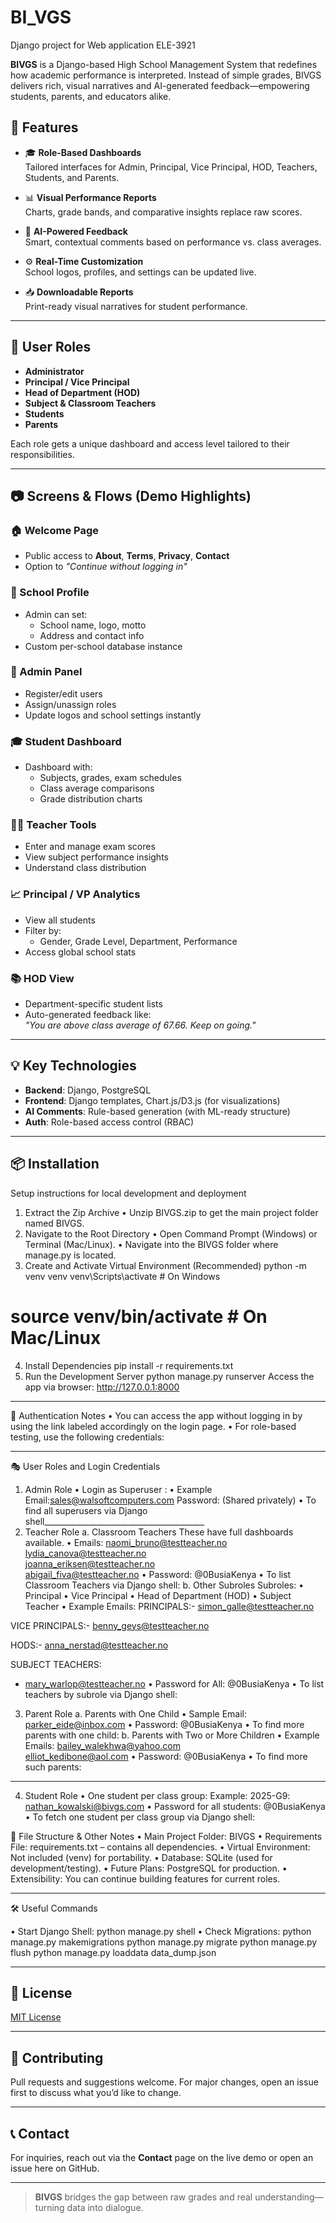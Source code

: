 # BI_VGS
Django project for Web application ELE-3921

**BIVGS** is a Django-based High School Management System that redefines how academic performance is interpreted. Instead of simple grades, BIVGS delivers rich, visual narratives and AI-generated feedback—empowering students, parents, and educators alike.

## 🚀 Features

- 🎓 **Role-Based Dashboards**  
  Tailored interfaces for Admin, Principal, Vice Principal, HOD, Teachers, Students, and Parents.

- 📊 **Visual Performance Reports**  
  Charts, grade bands, and comparative insights replace raw scores.

- 🤖 **AI-Powered Feedback**  
  Smart, contextual comments based on performance vs. class averages.

- ⚙️ **Real-Time Customization**  
  School logos, profiles, and settings can be updated live.

- 📥 **Downloadable Reports**  
  Print-ready visual narratives for student performance.

---

## 🔐 User Roles

- **Administrator**
- **Principal / Vice Principal**
- **Head of Department (HOD)**
- **Subject & Classroom Teachers**
- **Students**
- **Parents**

Each role gets a unique dashboard and access level tailored to their responsibilities.

---

## 📷 Screens & Flows (Demo Highlights)

### 🏠 Welcome Page

- Public access to **About**, **Terms**, **Privacy**, **Contact**
- Option to _"Continue without logging in"_

### 🏫 School Profile

- Admin can set:
  - School name, logo, motto
  - Address and contact info
- Custom per-school database instance

### 👤 Admin Panel

- Register/edit users
- Assign/unassign roles
- Update logos and school settings instantly

### 🎓 Student Dashboard

- Dashboard with:
  - Subjects, grades, exam schedules
  - Class average comparisons
  - Grade distribution charts

### 🧑‍🏫 Teacher Tools

- Enter and manage exam scores
- View subject performance insights
- Understand class distribution

### 📈 Principal / VP Analytics

- View all students
- Filter by:
  - Gender, Grade Level, Department, Performance
- Access global school stats

### 📚 HOD View

- Department-specific student lists
- Auto-generated feedback like:  
  _"You are above class average of 67.66. Keep on going."_

---

## 💡 Key Technologies

- **Backend**: Django, PostgreSQL
- **Frontend**: Django templates, Chart.js/D3.js (for visualizations)
- **AI Comments**: Rule-based generation (with ML-ready structure)
- **Auth**: Role-based access control (RBAC)

---

## 📦 Installation 

Setup instructions for local development and deployment
1.	Extract the Zip Archive
 •	Unzip BIVGS.zip to get the main project folder named BIVGS.
2.	Navigate to the Root Directory
 •	Open Command Prompt (Windows) or Terminal (Mac/Linux).
 •	Navigate into the BIVGS folder where manage.py is located.
3.	Create and Activate Virtual Environment (Recommended)
python -m venv venv
venv\Scripts\activate  # On Windows
# source venv/bin/activate  # On Mac/Linux
4.	Install Dependencies
pip install -r requirements.txt
5.	Run the Development Server
python manage.py runserver
Access the app via browser: http://127.0.0.1:8000
________________________________________
🔐 Authentication Notes
•	You can access the app without logging in by using the link labeled accordingly on the login page.
•	For role-based testing, use the following credentials:
________________________________________
🎭 User Roles and Login Credentials
1. Admin Role
•	Login as Superuser :
•	Example Email:sales@walsoftcomputers.com
Password: (Shared privately)
•	To find all superusers via Django shell________________________________________
2. Teacher Role
a. Classroom Teachers
These have full dashboards available.
•	Emails:
naomi_bruno@testteacher.no  
lydia_canova@testteacher.no  
joanna_eriksen@testteacher.no  
abigail_fiva@testteacher.no
•	Password: @0BusiaKenya
•	To list Classroom Teachers via Django shell:
b. Other Subroles 
Subroles:
•	Principal
•	Vice Principal
•	Head of Department (HOD)
•	Subject Teacher
•	Example Emails:
PRINCIPALS:- simon_galle@testteacher.no

VICE PRINCIPALS:- benny_geys@testteacher.no

HODS:- anna_nerstad@testteacher.no

SUBJECT TEACHERS:
- mary_warlop@testteacher.no
•	Password for All: @0BusiaKenya
•	To list teachers by subrole via Django shell:
3. Parent Role
a. Parents with One Child
•	Sample Email:
parker_eide@inbox.com
•	Password: @0BusiaKenya
•	To find more parents with one child:
b. Parents with Two or More Children
•	Example Emails:
bailey_walekhwa@yahoo.com  
elliot_kedibone@aol.com
•	Password: @0BusiaKenya
•	To find more such parents:
________________________________________
4. Student Role
•	One student per class group: Example:
2025-G9: nathan_kowalski@bivgs.com
•	Password for all students: @0BusiaKenya
•	To fetch one student per class group via Django shell:

📁 File Structure & Other Notes
•	Main Project Folder: BIVGS
•	Requirements File: requirements.txt – contains all dependencies.
•	Virtual Environment: Not included (venv) for portability.
•	Database: SQLite (used for development/testing).
•	Future Plans: PostgreSQL for production.
•	Extensibility: You can continue building features for current roles.
________________________________________
🛠️ Useful Commands

•	Start Django Shell:
python manage.py shell
•	Check Migrations:
python manage.py makemigrations
python manage.py migrate
python manage.py flush
python manage.py loaddata data_dump.json

---

## 📄 License

[MIT License](LICENSE)

---

## 🙌 Contributing

Pull requests and suggestions welcome. For major changes, open an issue first to discuss what you’d like to change.

---

## 📞 Contact

For inquiries, reach out via the **Contact** page on the live demo or open an issue here on GitHub.

---

> **BIVGS** bridges the gap between raw grades and real understanding—turning data into dialogue.

